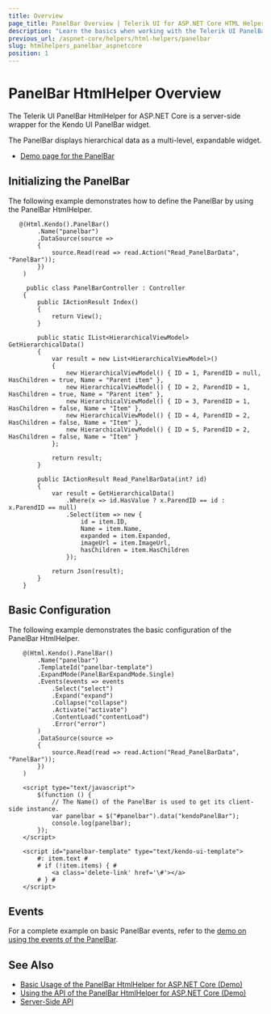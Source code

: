 ```yaml
---
title: Overview
page_title: PanelBar Overview | Telerik UI for ASP.NET Core HTML Helpers
description: "Learn the basics when working with the Telerik UI PanelBar HtmlHelper for ASP.NET Core (MVC 6 or ASP.NET Core MVC)."
previous_url: /aspnet-core/helpers/html-helpers/panelbar
slug: htmlhelpers_panelbar_aspnetcore
position: 1
---
```


# PanelBar HtmlHelper Overview

The Telerik UI PanelBar HtmlHelper for ASP.NET Core is a server-side wrapper for the Kendo UI PanelBar widget.

The PanelBar displays hierarchical data as a multi-level, expandable widget.

* [Demo page for the PanelBar](https://demos.telerik.com/aspnet-core/panelbar/index)

## Initializing the PanelBar

The following example demonstrates how to define the PanelBar by using the PanelBar HtmlHelper.

```Razor
   @(Html.Kendo().PanelBar()
        .Name("panelbar")
        .DataSource(source =>
        {
            source.Read(read => read.Action("Read_PanelBarData", "PanelBar"));
        })
    )
```
```Controller
     public class PanelBarController : Controller
    {
        public IActionResult Index()
        {
            return View();
        }

        public static IList<HierarchicalViewModel> GetHierarchicalData()
        {
            var result = new List<HierarchicalViewModel>()
            {
                new HierarchicalViewModel() { ID = 1, ParendID = null, HasChildren = true, Name = "Parent item" },
                new HierarchicalViewModel() { ID = 2, ParendID = 1, HasChildren = true, Name = "Parent item" },
                new HierarchicalViewModel() { ID = 3, ParendID = 1, HasChildren = false, Name = "Item" },
                new HierarchicalViewModel() { ID = 4, ParendID = 2, HasChildren = false, Name = "Item" },
                new HierarchicalViewModel() { ID = 5, ParendID = 2, HasChildren = false, Name = "Item" }
            };

            return result;
        }

        public IActionResult Read_PanelBarData(int? id)
        {
            var result = GetHierarchicalData()
                .Where(x => id.HasValue ? x.ParendID == id : x.ParendID == null)
                .Select(item => new {
                    id = item.ID,
                    Name = item.Name,
                    expanded = item.Expanded,
                    imageUrl = item.ImageUrl,
                    hasChildren = item.HasChildren
                });

            return Json(result);
        }
    }
```

## Basic Configuration

The following example demonstrates the basic configuration of the PanelBar HtmlHelper.

```Razor
    @(Html.Kendo().PanelBar()
        .Name("panelbar")
        .TemplateId("panelbar-template")
        .ExpandMode(PanelBarExpandMode.Single)
        .Events(events => events
            .Select("select")
            .Expand("expand")
            .Collapse("collapse")
            .Activate("activate")
            .ContentLoad("contentLoad")
            .Error("error")
        )
        .DataSource(source =>
        {
            source.Read(read => read.Action("Read_PanelBarData", "PanelBar"));
        })
    )

    <script type="text/javascript">
        $(function () {
            // The Name() of the PanelBar is used to get its client-side instance.
            var panelbar = $("#panelbar").data("kendoPanelBar");
            console.log(panelbar);
        });
    </script>
```
```Template
    <script id="panelbar-template" type="text/kendo-ui-template">
        #: item.text #
        # if (!item.items) { #
            <a class='delete-link' href='\#'></a>
        # } #
    </script>
```

## Events

For a complete example on basic PanelBar events, refer to the [demo on using the events of the PanelBar](https://demos.telerik.com/aspnet-core/panelbar/events).

## See Also

* [Basic Usage of the PanelBar HtmlHelper for ASP.NET Core (Demo)](https://demos.telerik.com/aspnet-core/panelbar)
* [Using the API of the PanelBar HtmlHelper for ASP.NET Core (Demo)](https://demos.telerik.com/aspnet-core/panelbar/api)
* [Server-Side API](/api/panelbar)
